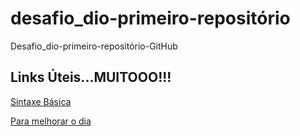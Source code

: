 # desafio_dio-primeiro-repositório
Desafio_dio-primeiro-repositório-GitHub

## Links Úteis...MUITOOO!!!
[Sintaxe Básica](https://www.markdownguide.org/basic-syntax/)

[Para melhorar o dia](https://www.youtube.com/watch?v=RZ6P9qk-uzg)
